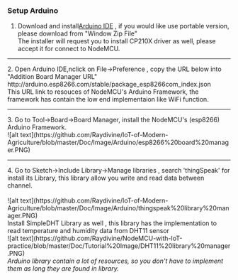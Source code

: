 <h3>Setup Arduino</h3>

1. Download and install[Arduino IDE](https://www.arduino.cc/en/Main/Software) , if you would like use portable version, please download        from "Window Zip File"<br/>
   The installer will request you to install CP210X driver as well, please accept it for connect to NodeMCU.
 
<hr/>
2. Open Arduino IDE,nclick on File->Preference , copy the URL below into "Addition Board Manager URL"<br/>
   http://arduino.esp8266.com/stable/package_esp8266com_index.json<br/>
   This URL link to resouces of  NodeMCU's Arduino Framework, the framework has contain the low end implementaion like WiFi function. 
 <hr/>
3. Go to Tool->Board->Board Manager, install the NodeMCU's (esp8266) Arduino Framework.
   <br/>
   ![alt text](https://github.com/Raydivine/IoT-of-Modern-Agriculture/blob/master/Doc/Image/Arduino/esp8266%20board%20manager.PNG)
   <br/>
<hr/>
4. Go to Sketch->Include Library->Manage libraries , search 'thingSpeak' for install its Library, this library allow you write and read        data between channel.<br/>
   <br/>
   ![alt text](https://github.com/Raydivine/IoT-of-Modern-Agriculture/blob/master/Doc/Image/Arduino/thingspeak%20library%20manager.PNG)
   <br/>
   Install SimpleDHT Library as well , this library has the implementation to read temperature and humidity data from DHT11 sensor
   <br/>
   ![alt text](https://github.com/Raydivine/NodeMCU-with-IoT-practice/blob/master/Doc/Tutorial%20Image/DHT11%20library%20manager.PNG)
   <br/>
   <i>Arduino library contain a lot of resources, so you don't have to implement them as long they are found in library.</i>
   

